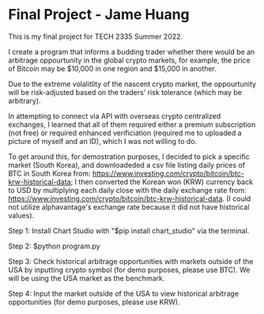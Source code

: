 
# Final Project - Jame Huang
 
 
 This is my final project for TECH 2335 Summer 2022.


I create a program that informs a budding trader whether there would be an arbitrage oppourtunity in the global crypto markets, for example, the price of Bitcoin may be $10,000 in one region and $15,000 in another.

Due to the extreme volalitlity of the nascent crypto market, the oppourtunity will be risk-adjusted based on the traders' risk tolerance (which may be arbitrary).

In attempting to connect via API with overseas crypto centralized exchanges, I learned that all of them required either a premium subscription (not free) or required enhanced verificiation (required me to uploaded a picture of myself and an ID), which I was not willing to do.

To get around this, for demostration purposes, I decided to pick a specific market (South Korea), and downloadeded a csv file listing daily prices of BTC in South Korea from: https://www.investing.com/crypto/bitcoin/btc-krw-historical-data; I then converted the Korean won (KRW) currency back to USD by multiplying each daily close with the daily exchange rate from: https://www.investing.com/crypto/bitcoin/btc-krw-historical-data. (I could not utilize alphavantage's exchange rate because it did not have historical values).


Step 1:
Install Chart Studio with "$pip install chart_studio" via the terminal.

Step 2:
$python program.py

Step 3:
Check historical arbitrage opportunities with markets outside of the USA by inputting crypto symbol (for demo purposes, please use BTC). We will be using the USA market as the benchmark.

Step 4: 
Input the market outside of the USA to view historical arbitrage opportunities (for demo purposes, please use KRW).




